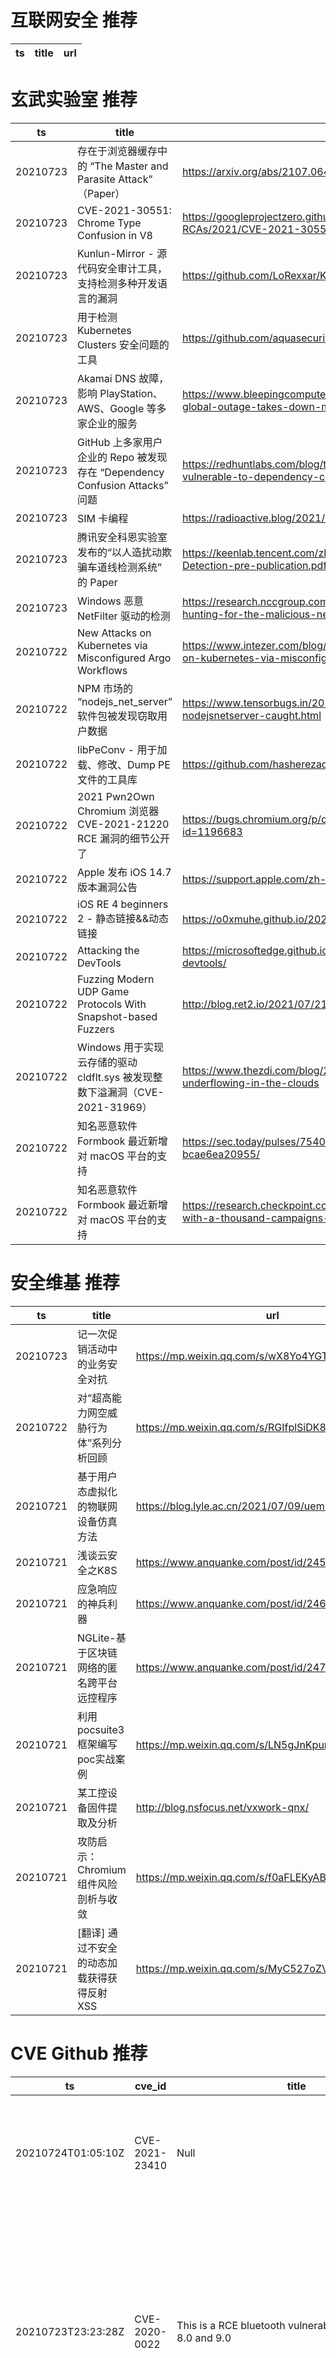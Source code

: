 # 互联网安全 推荐
| ts | title | url| 
| --- | --- | ---| 


# 玄武实验室 推荐
| ts | title | url| 
| --- | --- | ---| 
| 20210723 | 存在于浏览器缓存中的 “The Master and Parasite Attack” （Paper） | https://arxiv.org/abs/2107.06415| 
| 20210723 | CVE-2021-30551: Chrome Type Confusion in V8 | https://googleprojectzero.github.io/0days-in-the-wild/0day-RCAs/2021/CVE-2021-30551.html| 
| 20210723 | Kunlun-Mirror - 源代码安全审计工具，支持检测多种开发语言的漏洞 | https://github.com/LoRexxar/Kunlun-M| 
| 20210723 | 用于检测 Kubernetes Clusters 安全问题的工具 | https://github.com/aquasecurity/kube-hunter| 
| 20210723 | Akamai DNS 故障，影响 PlayStation、AWS、Google 等多家企业的服务 | https://www.bleepingcomputer.com/news/security/akamai-dns-global-outage-takes-down-major-websites-online-services/| 
| 20210723 | GitHub 上多家用户企业的 Repo 被发现存在 “Dependency Confusion Attacks” 问题 | https://redhuntlabs.com/blog/top-organizations-on-github-vulnerable-to-dependency-confusion-attack.html| 
| 20210723 | SIM 卡编程 | https://radioactive.blog/2021/07/22/sim_program_with_adm_key/| 
| 20210723 | 腾讯安全科恩实验室发布的“以人造扰动欺骗车道线检测系统” 的 Paper | https://keenlab.tencent.com/zh/whitepapers/Tricking-Lane-Detection-pre-publication.pdf| 
| 20210723 | Windows 恶意 NetFilter 驱动的检测 | https://research.nccgroup.com/2021/07/16/detecting-and-hunting-for-the-malicious-netfilter-driver/| 
| 20210722 | New Attacks on Kubernetes via Misconfigured Argo Workflows | https://www.intezer.com/blog/container-security/new-attacks-on-kubernetes-via-misconfigured-argo-workflows/| 
| 20210722 | NPM 市场的 “nodejs_net_server” 软件包被发现窃取用户数据 | https://www.tensorbugs.in/2021/07/npm-package-nodejsnetserver-caught.html| 
| 20210722 | libPeConv - 用于加载、修改、Dump PE 文件的工具库 | https://github.com/hasherezade/libpeconv| 
| 20210722 | 2021 Pwn2Own Chromium 浏览器 CVE-2021-21220 RCE 漏洞的细节公开了 | https://bugs.chromium.org/p/chromium/issues/detail?id=1196683| 
| 20210722 | Apple 发布 iOS 14.7 版本漏洞公告 | https://support.apple.com/zh-cn/HT212601| 
| 20210722 | iOS RE 4 beginners 2 - 静态链接&&动态链接 | https://o0xmuhe.github.io/2021/07/14/iOS-RE-4-beginners-2/| 
| 20210722 | Attacking the DevTools | https://microsoftedge.github.io/edgevr/posts/attacking-the-devtools/| 
| 20210722 | Fuzzing Modern UDP Game Protocols With Snapshot-based Fuzzers | http://blog.ret2.io/2021/07/21/wtf-snapshot-fuzzing/| 
| 20210722 | Windows 用于实现云存储的驱动 cldflt.sys 被发现整数下溢漏洞（CVE-2021-31969） | https://www.thezdi.com/blog/2021/7/19/cve-2021-31969-underflowing-in-the-clouds| 
| 20210722 | 知名恶意软件 Formbook 最近新增对 macOS 平台的支持 | https://sec.today/pulses/75405d62-c257-4e2c-b4d7-bcae6ea20955/| 
| 20210722 | 知名恶意软件 Formbook 最近新增对 macOS 平台的支持 | https://research.checkpoint.com/2021/top-prevalent-malware-with-a-thousand-campaigns-migrates-to-macos/| 


# 安全维基 推荐
| ts | title | url| 
| --- | --- | ---| 
| 20210723 | 记一次促销活动中的业务安全对抗 | https://mp.weixin.qq.com/s/wX8Yo4YGTudRyft32HEeug| 
| 20210722 | 对“超高能力网空威胁行为体”系列分析回顾 | https://mp.weixin.qq.com/s/RGIfplSiDK8_AQekn-nImA| 
| 20210721 | 基于用户态虚拟化的物联网设备仿真方法 | https://blog.lyle.ac.cn/2021/07/09/uemu/| 
| 20210721 | 浅谈云安全之K8S | https://www.anquanke.com/post/id/245526| 
| 20210721 | 应急响应的神兵利器 | https://www.anquanke.com/post/id/246290| 
| 20210721 | NGLite-基于区块链网络的匿名跨平台远控程序 | https://www.anquanke.com/post/id/247454| 
| 20210721 | 利用pocsuite3框架编写poc实战案例 | https://mp.weixin.qq.com/s/LN5gJnKpunfWGJ6yQQtHuw| 
| 20210721 | 某工控设备固件提取及分析 | http://blog.nsfocus.net/vxwork-qnx/| 
| 20210721 | 攻防启示：Chromium组件风险剖析与收敛 | https://mp.weixin.qq.com/s/f0aFLEKyABpYDobPN2b6tQ| 
| 20210721 | [翻译] 通过不安全的动态加载获得获得反射 XSS | https://mp.weixin.qq.com/s/MyC527oZVqT1ZDjlUZ_gYw| 


# CVE Github 推荐
| ts | cve_id | title | url | cve_detail| 
| --- | --- | --- | --- | ---| 
| 20210724T01:05:10Z | CVE-2021-23410 | Null | https://github.com/azu/msgpack-CVE-2021-23410-test | All versions of package msgpack are vulnerable to Deserialization of Untrusted Data via the unpack function. N.B: this affects the NPM package [msgpack](https://www.npmjs.com/package/msgpack) only, NOT the more popular package [@msgpack/msgpack](https://www.npmjs.com/package/@msgpack/msgpack).| 
| 20210723T23:23:28Z | CVE-2020-0022 | This is a RCE bluetooth vulnerability on Android 8.0 and 9.0 | https://github.com/k3vinlusec/Bluefrag_CVE-2020-0022 | In reassemble_and_dispatch of packet_fragmenter.cc, there is possible out of bounds write due to an incorrect bounds calculation. This could lead to remote code execution over Bluetooth with no additional execution privileges needed. User interaction is not needed for exploitation.Product: AndroidVersions: Android-8.0 Android-8.1 Android-9 Android-10Android ID: A-143894715| 
| 20210723T23:20:13Z | CVE-2020-15416 | https://www.zerodayinitiative.com/advisories/ZDI-20-712/ | https://github.com/k3vinlusec/R7000_httpd_BOF_CVE-2020-15416 | This vulnerability allows network-adjacent attackers to bypass authentication on affected installations of NETGEAR R6700 V1.0.4.84_10.0.58 routers. Authentication is not required to exploit this vulnerability. The specific flaw exists within the httpd service, which listens on TCP port 80 by default. The issue results from the lack of proper validation of the length of user-supplied data prior to copying it to a fixed-length, stack-based buffer. An attacker can leverage this vulnerability to execute code in the context of root. Was ZDI-CAN-9703.| 
| 20210723T22:42:08Z | CVE-2021-33909 | Sequoia exploit (7/20/21) | https://github.com/Liang2580/CVE-2021-33909 | fs/seq_file.c in the Linux kernel 3.16 through 5.13.x before 5.13.4 does not properly restrict seq buffer allocations, leading to an integer overflow, an Out-of-bounds Write, and escalation to root by an unprivileged user, aka CID-8cae8cd89f05.| 
| 20210723T19:14:21Z | CVE-2021-36934 | CVE-2021-36934 PowerShell scripts | https://github.com/bytesizedalex/CVE-2021-36934 | Windows Elevation of Privilege Vulnerability| 
| 20210723T17:19:17Z | CVE-2021-36934 | Windows Elevation of Privilege Vulnerability (SeriousSAM) | https://github.com/VertigoRay/CVE-2021-36934 | Windows Elevation of Privilege Vulnerability| 
| 20210723T15:46:41Z | CVE-2021-3156 | Sudo Baron Samedit Exploit | https://github.com/worawit/CVE-2021-3156 | Sudo before 1.9.5p2 contains an off-by-one error that can result in a heap-based buffer overflow, which allows privilege escalation to root via %sudoedit -s% and a command-line argument that ends with a single backslash character.| 
| 20210723T14:54:01Z | CVE-2020-14343 | Experimenting with the CVE-2020-14343 PyYAML vulnerability | https://github.com/raul23/pyyaml-CVE-2020-14343 | A vulnerability was discovered in the PyYAML library in versions before 5.4, where it is susceptible to arbitrary code execution when it processes untrusted YAML files through the full_load method or with the FullLoader loader. Applications that use the library to process untrusted input may be vulnerable to this flaw. This flaw allows an attacker to execute arbitrary code on the system by abusing the python/object/new constructor. This flaw is due to an incomplete fix for CVE-2020-1747.| 
| 20210723T12:44:28Z | CVE-2021-1675 | C# and Impacket implementation of PrintNightmare CVE-2021-1675/CVE-2021-34527 | https://github.com/cube0x0/CVE-2021-1675 | | 
| 20210723T12:23:45Z | CVE-2020-23934 | Python Implementation of CVE-2020-23934 | https://github.com/zyeinn/CVE-2020-23934 | An issue was discovered in RiteCMS 2.2.1. An authenticated user can directly execute system commands by uploading a php web shell in the %Filemanager% section.| 


# klee on Github 推荐
| ts | title | url | stars | forks| 
| --- | --- | --- | --- | ---| 
| 20210724T00:53:58Z | An open-source Chinese font derived from Fontworks% Klee One. 一款基于 FONTWORKS 的 Klee One 的开源中文字体。 | https://github.com/lxgw/LxgwWenKai | 2253 | 52| 
| 20210723T19:09:11Z | Null | https://github.com/JaimePSantos/ResearchKlee | 0 | 0| 
| 20210723T16:55:51Z | Whole Program LLVM: wllvm ported to go | https://github.com/SRI-CSL/gllvm | 143 | 21| 
| 20210723T09:19:08Z | Config files for my GitHub profile. | https://github.com/Kleem405/Kleem405 | 0 | 0| 
| 20210722T21:48:12Z | RVT is a collection of tools/libraries to support both static and dynamic verification of Rust programs. | https://github.com/project-oak/rust-verification-tools | 165 | 15| 
| 20210722T12:59:38Z | Projet SensioTv de formation Symfony 5 Klee Interactive, stack en Docksal et WSL2 windows | https://github.com/404Panky/formation-sf5 | 0 | 1| 
| 20210721T15:54:50Z | Personal portfolio website built with React | https://github.com/collinkleest/kleest.io | 0 | 0| 
| 20210721T10:43:16Z | Git Blog | https://github.com/klee30810/klee30810.github.io | 0 | 0| 
| 20210721T10:25:30Z | Report PPT template for CS students  | https://github.com/Fishermanykx/paper_reading_report_template | 1 | 0| 
| 20210721T10:12:29Z | Null | https://github.com/xenoney/kleee | 0 | 0| 


# s2e on Github 推荐
| ts | title | url | stars | forks| 
| --- | --- | --- | --- | ---| 
| 20210723T14:58:37Z | S2E: A platform for multi-path program analysis with selective symbolic execution. | https://github.com/S2E/s2e | 144 | 34| 
| 20210723T02:37:08Z | Config files for my GitHub profile. | https://github.com/s2ensei/s2ensei | 0 | 0| 
| 20210722T10:37:33Z | Null | https://github.com/Feddouuu/s2e_federico | 0 | 0| 
| 20210722T09:13:59Z | Null | https://github.com/Djeufo/22GithubTestProject_S2E | 0 | 0| 
| 20210722T09:13:59Z | Null | https://github.com/Chanel-B/22GithubTestProject_S2E | 0 | 0| 
| 20210721T14:56:09Z | Automatic Exploit Generation (AEG) tool based on S2E 2.X | https://github.com/aesophor/baphomet | 3 | 0| 
| 20210716T08:48:51Z | Season 2, Episode 1 - In this episode we look at how to correctly host your HTML files, and reverse proxy the ws/ (Websocket) connections back to the Asterisk Service. It%s all done on a single local instance so we are using a self signed certificate. | https://github.com/InnovateAsterisk/S2E1 | 0 | 0| 
| 20210714T02:13:53Z | GUI Configuration tool for WIZnet serial to ethernet devices. | https://github.com/Wiznet/WIZnet-S2E-Tool-GUI | 13 | 8| 
| 20210713T19:49:07Z | Null | https://github.com/yuvalkirstain/s2e-coref | 9 | 4| 
| 20210703T18:52:28Z | Null | https://github.com/hichem840/s2ee | 0 | 0| 


# exploit on Github 推荐
| ts | title | url | stars | forks| 
| --- | --- | --- | --- | ---| 
| 20210724T01:03:09Z | Open-Source Vulnerability Intelligence Center - Unified source of vulnerability, exploit and threat Intelligence feeds | https://github.com/Patrowl/PatrowlHearsData | 28 | 14| 
| 20210724T00:53:16Z | PS4 Exploit 7.55 (Add additional cleanup spray after the exploit) | https://github.com/Buzbee/Buzbee3 | 0 | 0| 
| 20210724T00:52:02Z | 🔍NVD exploit & JVN(Japan Vulnerability Notes) easy description | https://github.com/nomi-sec/NVD-Exploit-List-Ja | 17 | 12| 
| 20210724T00:06:06Z | Null | https://github.com/jwardsmith/Active-Directory-Exploitation | 1 | 0| 
| 20210724T00:03:15Z | Null | https://github.com/HarrysExploit/Harrys-exploit-api-v2 | 0 | 0| 
| 20210723T23:23:47Z | An automated, modular cryptanalysis tool; i.e., a Weapon of Math Destruction | https://github.com/nccgroup/featherduster | 897 | 129| 
| 20210723T23:20:49Z | Exploit Analysis of The WhatsApp Double-Free Vulnerability (CVE-2019-11932) Using the GEF-GDB Debugger | https://github.com/k3vinlusec/WhatsApp-Double-Free-Vulnerability_CVE-2019-11932 | 0 | 0| 
| 20210723T23:11:51Z | Null | https://github.com/dfclin073/exploits | 0 | 0| 
| 20210723T22:48:39Z | Meu exploit automatizado(recebe uma wordlist) faz o check se o host é vulneravel e exploita, codado em php para apache nifi | https://github.com/KnC0x00/ExploitApacheNIFI | 1 | 0| 
| 20210723T22:35:17Z | Binary exploits presented in web app | https://github.com/Pen-Test3rs/binary_exploits_examples | 0 | 0| 


# backdoor on Github 推荐
| ts | title | url | stars | forks| 
| --- | --- | --- | --- | ---| 
| 20210723T23:39:04Z | :rocket: Simple Backdoor writted in  Python  | https://github.com/anonik9900/BackFucker | 0 | 0| 
| 20210723T21:16:35Z | You have a Front Door, a Backdoor, why not a SideD00r... | https://github.com/Aaron-Akhtar/SideD00r | 0 | 0| 
| 20210723T20:23:58Z | This is a reverse shell coded in Python, similar to my C backdoor, but doesn%t allow for persistence and just allows command prompt commands. | https://github.com/Calastrophe/Reverse-Shell | 0 | 0| 
| 20210723T19:14:06Z | TrojanZoo provides a universal pytorch platform to conduct security researches (especially backdoor attacks/defenses) of image classification in deep learning. | https://github.com/ain-soph/trojanzoo | 88 | 15| 
| 20210723T18:18:49Z | A module-based repository for testing and evaluating backdoor attacks and defenses. | https://github.com/SewoongLab/backdoor-suite | 1 | 0| 
| 20210723T18:01:40Z | Implementation of a native-code HatSploit membrane for unix-like systems, designed for portability, embeddability, and low resource utilization. | https://github.com/EntySec/membrane | 6 | 3| 
| 20210723T18:01:24Z | Paranoid is a web interface and dashboard, configured for managing HatSploit sessions via built-in REST API. | https://github.com/EntySec/Paranoid | 2 | 0| 
| 20210723T17:58:52Z | Ghost Framework is an Android post-exploitation framework that exploits the Android Debug Bridge to remotely access an Android device. | https://github.com/EntySec/Ghost | 1222 | 580| 
| 20210723T17:07:44Z | Null | https://github.com/FierzaEriez/Mini-Shell-Backdoor | 1 | 1| 
| 20210723T14:59:39Z | [ENG] A small exploit-library using the HIkvision-backdoor exploit. [DE] Kleine Python-Scripte, um die Backdoor in Hikvision-Kameras auszunutzen. | https://github.com/MatrixEditor/hikvision-sdk-cam | 1 | 0| 


# symbolic execution on Github 推荐
| ts | title | url | stars | forks| 
| --- | --- | --- | --- | ---| 
| 20210723T21:08:20Z | A tool for generating nonlinear numerical invariants for C and Java programs.  DIG uses dynamic analysis to infer invariants over program execution traces and applies symbolic execution to inferred invariants. | https://github.com/unsat/dig | 4 | 4| 
| 20210723T19:58:26Z | A symbolic execution engine for LLVM IR | https://github.com/insufficiently-caffeinated/caffeine | 7 | 4| 
| 20210723T12:57:08Z | The symbolic execution engine powering the K Framework | https://github.com/kframework/kore | 152 | 33| 
| 20210723T07:55:55Z | SymCC: efficient compiler-based symbolic execution | https://github.com/eurecom-s3/symcc | 444 | 67| 
| 20210722T21:06:01Z | Triton is a Dynamic Binary Analysis (DBA) framework. It provides internal components like a Dynamic Symbolic Execution (DSE) engine, a dynamic taint engine, AST representations of the x86, x86-64, ARM32 and AArch64 Instructions Set Architecture (ISA), SMT simplification passes, an SMT solver interface and, the last but not least, Python bindings. | https://github.com/JonathanSalwan/Triton | 1849 | 388| 
| 20210722T15:23:36Z | Symbolic execution tool for Sail ISA specifications | https://github.com/rems-project/isla | 14 | 3| 
| 20210722T14:53:43Z | Symbolic execution tool | https://github.com/trailofbits/manticore | 2393 | 352| 
| 20210722T12:52:30Z | A toy symbolic execution engine, supporting the blog article ... | https://github.com/synacktiv/toy-wasm-symbexp | 0 | 0| 
| 20210722T11:20:12Z | Monster is a symbolic execution engine for 64-bit RISC-U code | https://github.com/cksystemsgroup/monster | 6 | 3| 
| 20210722T06:31:27Z | symbolic execution plugin for binary ninja | https://github.com/borzacchiello/seninja | 91 | 6| 


# big4 on Github 推荐
| ts | title | url | stars | forks| 
| --- | --- | --- | --- | ---| 
| 20210723T14:58:47Z | Original implementation of FlowPrint as in the NDSS %20 paper | https://github.com/Thijsvanede/FlowPrint | 51 | 18| 
| 20210723T14:58:42Z | Code for the paper %FlowLens: Enabling Efficient Flow Classification for ML-based Network Security Applications% [NDSS %21] | https://github.com/dmbb/FlowLens | 6 | 1| 
| 20210714T18:32:46Z | A penetration testing tool for finding file upload bugs (NDSS 2020) | https://github.com/WSP-LAB/FUSE | 158 | 37| 
| 20210707T02:42:39Z | Code for NDSS 2021 Paper %Manipulating the Byzantine: Optimizing Model Poisoning Attacks and Defenses Against Federated Learning% | https://github.com/vrt1shjwlkr/NDSS21-Model-Poisoning | 17 | 2| 
| 20210701T12:57:09Z | Easier Way For Get PDF Of Papers On NDSS Website | https://github.com/tbbatbb/NDSS_Downloader | 0 | 0| 
| 20210701T11:50:34Z | Auxiliary material for NDSS%20 paper: On Using Application-Layer Middlebox Protocols for Peeking Behind NAT Gateways | https://github.com/RUB-SysSec/MiddleboxProtocolStudy | 2 | 2| 


# fuzz on Github 推荐
| ts | title | url | stars | forks| 
| --- | --- | --- | --- | ---| 
| 20210724T01:09:15Z | Null | https://github.com/joseffaghihi/Causal-fuzzy-CEVAE | 1 | 1| 
| 20210724T00:45:45Z | Null | https://github.com/Sam-damn/Fuzzy-Clustering | 0 | 0| 
| 20210724T00:41:40Z | A small application to extract @Route annotations from PHP code and generate a Swagger / OpenAPI specification after that | https://github.com/JuKu/php-route-extractor-fuzzer | 0 | 0| 
| 20210724T00:21:24Z | OSS-Fuzz - continuous fuzzing for open source software. | https://github.com/google/oss-fuzz | 6505 | 1320| 
| 20210723T23:00:33Z | Null | https://github.com/s9varesc/url-fuzzing-results | 0 | 0| 
| 20210723T22:31:30Z | Null | https://github.com/VeriBlock/fuzz-corpus | 1 | 1| 
| 20210723T22:01:39Z | Null | https://github.com/zyrouge/fuzzle | 0 | 1| 
| 20210723T21:32:17Z | The fuzzer afl++ is afl with community patches, qemu 5.1 upgrade, collision-free coverage, enhanced laf-intel & redqueen, AFLfast++ power schedules, MOpt mutators, unicorn_mode, and a lot more! | https://github.com/AFLplusplus/AFLplusplus | 1918 | 383| 
| 20210723T21:14:18Z | Emulation based snapshot fuzzer | https://github.com/jaoeul/gingersnap | 0 | 0| 
| 20210723T20:41:39Z | Fuzz 403/401ing endpoints for bypasses | https://github.com/intrudir/403fuzzer | 181 | 22| 



# 日更新程序
